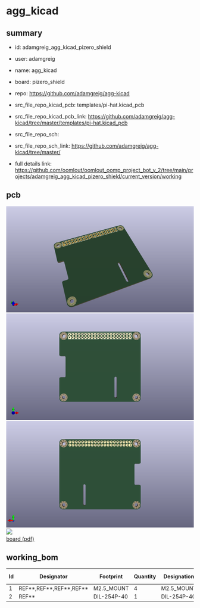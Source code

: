 # agg_kicad
 
## summary 
* id: adamgreig_agg_kicad_pizero_shield
* user: adamgreig
* name: agg_kicad
* board: pizero_shield
* repo: https://github.com/adamgreig/agg-kicad
* src_file_repo_kicad_pcb: templates/pi-hat.kicad_pcb
* src_file_repo_kicad_pcb_link: https://github.com/adamgreig/agg-kicad/tree/master/templates/pi-hat.kicad_pcb


* src_file_repo_sch: 
* src_file_repo_sch_link: https://github.com/adamgreig/agg-kicad/tree/master/
* full details link: https://github.com/oomlout/oomlout_oomp_project_bot_v_2/tree/main/projects/adamgreig_agg_kicad_pizero_shield/current_version/working  



## pcb  
![](working_3d_600.png) 
![](working_3d_front_600.png)  
![](working_3d_back_600.png)  
![](working_600.png)  
[board (pdf)](working.pdf)  

## working_bom
| Id | Designator | Footprint | Quantity | Designation | Supplier and ref |  | None | 
| --- | --- | --- | --- | --- | --- | --- | --- | 
| 1 | REF**,REF**,REF**,REF** | M2.5_MOUNT | 4 | M2.5_MOUNT |  |  | [''] | 
| 2 | REF** | DIL-254P-40 | 1 | DIL-254P-40 |  |  | [''] | 




